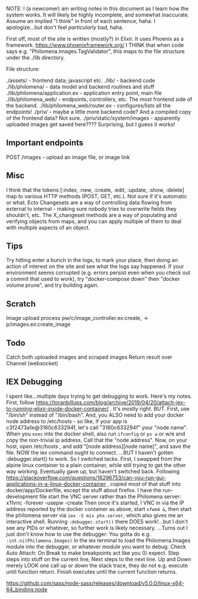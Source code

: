 NOTE: I (a newcomer) am writing notes in this document as I learn how the system works.  It will likely be highly incomplete, and somewhat inaccurate.  Assume an implied "I think" in front of each sentence, haha.  I apologize...but don't feel _particularly_ bad, haha.

First off, most of the site is written (mostly?) in Elixir.
It uses Phoenix as a framework.  https://www.phoenixframework.org/
I THINK that when code says e.g. "Philomena.Images.TagValidator", this maps to the file structure under the ./lib directory.


File structure:

./assets/ - frontend data; javascript etc.
./lib/ - backend code
./lib/philomena/ - data model and backend routines and stuff
./lib/philomena/application.ex - application entry point, main file
./lib/philomena_web/ - endpoints, controllers, etc.  The most frontend side of the backend.
./lib/philomena_web/router.ex - configures/lists all the endpoints!
./priv/ - maybe a little more backend code?  And a compiled copy of the frontend data?  Not sure.
./priv/static/system/images - apparently uploaded images get saved here????  Surprising, but I guess it works!



Important endpoints
----
POST /images - upload an image file, or image link



Misc
----
I think that the tokens [:index, :new, :create, :edit, :update, :show, :delete] map to various HTTP methods (POST, GET, etc.).  Not sure if it's automatic or what.
Ecto Changesets are a way of controlling data flowing from external to internal - making sure nobody tries to overwrite fields they shouldn't, etc.
The X_changeset methods are a way of populating and verifying objects from maps, and you can apply multiple of them to deal with multiple aspects of an object.


Tips
----
Try hitting enter a bunch in the logs, to mark your place, then doing an action of interest on the site and see what the logs say happened.
If your environment seems corrupted (e.g. errors persist even when you check out a commit that used to work), try "docker-compose down" then "docker volume prune", and try building again.


Scratch
----
Image upload process
  pw/c/image_controller.ex:create, -> p/images.ex:create_image


Todo
----
Catch both uploaded images and scraped images
Return result over Channel (websocket)


IEX Debugging
----
I spent like...multiple days trying to get debugging to work.  Here's my notes.
First, follow https://toranbillups.com/blog/archive/2019/04/20/attach-iex-to-running-elixir-inside-docker-container/ .
It's mostly right.  BUT.  First, use "/bin/sh" instead of "/bin/bash".  And, you ALSO need to add your docker node address to /etc/hosts - so like, if your app is c3f2473a1e@3160c633294f, let's call "3160c633294f" your "node name".  When you `exec` into the docker shell, also run `ifconfig` or `ps a` or w/e and copy the non-trivial ip address.  Call that the "node address".  Now, on your host, open /etc/hosts , and add "[node address]<TAB>[node name]", and save the file.  NOW the iex command ought to connect.
...BUT I haven't gotten :debugger.start() to work.  So I switched tacks.
First, I swapped from the alpine linux container to a plain container, while still trying to get the other way working.  Eventually gave up, but haven't switched back.
Following https://stackoverflow.com/questions/16296753/can-you-run-gui-applications-in-a-linux-docker-container , copied most of that stuff into docker/app/Dockerfile, except the stuff about firefox.  I have the run-development file start the VNC server rather than the Philomena server: x11vnc -forever -usepw -create
Then once it's started, I VNC in via the IP address reported by the docker container as above, start `xfwm4 &`, then start the philomena server via `iex -S mix phx.server`, which also gives me an interactive shell.  Running `:debugger.start()` there DOES work!...but I don't see any PIDs or whatever, so further work is likely necessary.
...Turns out I just don't know how to use the debugger:
You gotta do e.g. `:int.ni(Philomena.Images)` in the iex terminal to load the Philomena.Images module into the debugger, or whatever module you want to debug.
Check Auto Attach: On Break to make breakpoints act like you (I) expect.
Step steps into stuff on the current line, Next steps to the next line.
Up and Down merely LOOK one call up or down the stack trace, they do not e.g. execute until function return.
Finish executes until the current function returns.

https://github.com/sass/node-sass/releases/download/v5.0.0/linux-x64-64_binding.node
